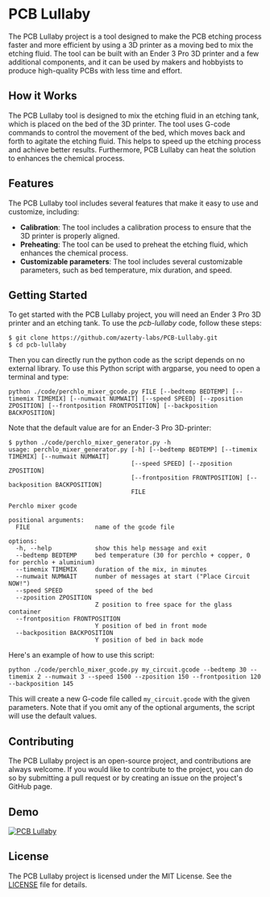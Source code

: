 # PCB Lullaby

The PCB Lullaby project is a tool designed to make the PCB etching process faster and more efficient by using a 3D printer as a moving bed to mix the etching fluid. The tool can be built with an Ender 3 Pro 3D printer and a few additional components, and it can be used by makers and hobbyists to produce high-quality PCBs with less time and effort.

## How it Works

The PCB Lullaby tool is designed to mix the etching fluid in an etching tank, which is placed on the bed of the 3D printer. The tool uses G-code commands to control the movement of the bed, which moves back and forth to agitate the etching fluid. This helps to speed up the etching process and achieve better results. Furthermore, PCB Lullaby can heat the solution to enhances the chemical process.

## Features

The PCB Lullaby tool includes several features that make it easy to use and customize, including:

- **Calibration**: The tool includes a calibration process to ensure that the 3D printer is properly aligned.
- **Preheating**: The tool can be used to preheat the etching fluid, which enhances the chemical process.
- **Customizable parameters**: The tool includes several customizable parameters, such as bed temperature, mix duration, and speed.

## Getting Started

To get started with the PCB Lullaby project, you will need an Ender 3 Pro 3D printer and an etching tank. To use the *pcb-lullaby* code, follow these steps:

```
$ git clone https://github.com/azerty-labs/PCB-Lullaby.git
$ cd pcb-lullaby
```

Then you can directly run the python code as the script depends on no external library. To use this Python script with argparse, you need to open a terminal and type:

```
python ./code/perchlo_mixer_gcode.py FILE [--bedtemp BEDTEMP] [--timemix TIMEMIX] [--numwait NUMWAIT] [--speed SPEED] [--zposition ZPOSITION] [--frontposition FRONTPOSITION] [--backposition BACKPOSITION]
```

Note that the default value are for an Ender-3 Pro 3D-printer: 

```
$ python ./code/perchlo_mixer_generator.py -h
usage: perchlo_mixer_generator.py [-h] [--bedtemp BEDTEMP] [--timemix TIMEMIX] [--numwait NUMWAIT]
                                  [--speed SPEED] [--zposition ZPOSITION]
                                  [--frontposition FRONTPOSITION] [--backposition BACKPOSITION]
                                  FILE

Perchlo mixer gcode

positional arguments:
  FILE                  name of the gcode file

options:
  -h, --help            show this help message and exit
  --bedtemp BEDTEMP     bed temperature (30 for perchlo + copper, 0 for perchlo + aluminium)
  --timemix TIMEMIX     duration of the mix, in minutes
  --numwait NUMWAIT     number of messages at start ("Place Circuit NOW!")
  --speed SPEED         speed of the bed
  --zposition ZPOSITION
                        Z position to free space for the glass container
  --frontposition FRONTPOSITION
                        Y position of bed in front mode
  --backposition BACKPOSITION
                        Y position of bed in back mode
```

Here's an example of how to use this script:

```
python ./code/perchlo_mixer_gcode.py my_circuit.gcode --bedtemp 30 --timemix 2 --numwait 3 --speed 1500 --zposition 150 --frontposition 120 --backposition 145
```

This will create a new G-code file called `my_circuit.gcode` with the given parameters. Note that if you omit any of the optional arguments, the script will use the default values.

## Contributing

The PCB Lullaby project is an open-source project, and contributions are always welcome. If you would like to contribute to the project, you can do so by submitting a pull request or by creating an issue on the project's GitHub page.

## Demo

[![PCB Lullaby](https://img.youtube.com/vi/_3DP3HD8CqY/0.jpg)](http://www.youtube.com/watch?v=_3DP3HD8CqY)

## License

The PCB Lullaby project is licensed under the MIT License. See the [LICENSE](LICENSE) file for details.